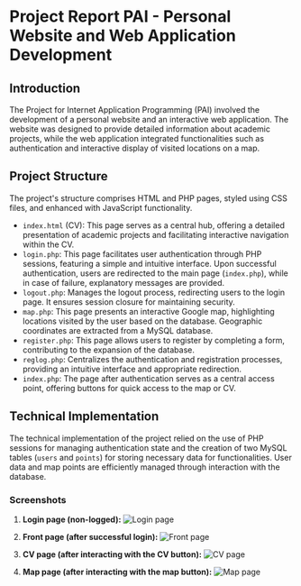 # Project Report PAI - Personal Website and Web Application Development

## Introduction
The Project for Internet Application Programming (PAI) involved the development of a personal website and an interactive web application. The website was designed to provide detailed information about academic projects, while the web application integrated functionalities such as authentication and interactive display of visited locations on a map.

## Project Structure
The project's structure comprises HTML and PHP pages, styled using CSS files, and enhanced with JavaScript functionality.

- `index.html` (CV): This page serves as a central hub, offering a detailed presentation of academic projects and facilitating interactive navigation within the CV.
- `login.php`: This page facilitates user authentication through PHP sessions, featuring a simple and intuitive interface. Upon successful authentication, users are redirected to the main page (`index.php`), while in case of failure, explanatory messages are provided.
- `logout.php`: Manages the logout process, redirecting users to the login page. It ensures session closure for maintaining security.
- `map.php`: This page presents an interactive Google map, highlighting locations visited by the user based on the database. Geographic coordinates are extracted from a MySQL database.
- `register.php`: This page allows users to register by completing a form, contributing to the expansion of the database.
- `reglog.php`: Centralizes the authentication and registration processes, providing an intuitive interface and appropriate redirection.
- `index.php`: The page after authentication serves as a central access point, offering buttons for quick access to the map or CV.

## Technical Implementation
The technical implementation of the project relied on the use of PHP sessions for managing authentication state and the creation of two MySQL tables (`users` and `points`) for storing necessary data for functionalities. User data and map points are efficiently managed through interaction with the database.

### Screenshots
1. **Login page (non-logged):**
   ![Login page](https://github.com/allinanton/PHP-MYSQL-Login-and-Google-Maps-Api-Map/assets/61775219/eb51877b-aaa5-4f75-86e5-279b63090c14)

2. **Front page (after successful login):**
   ![Front page](https://github.com/allinanton/PHP-MYSQL-Login-and-Google-Maps-Api-Map/assets/61775219/eea9fac6-81b4-4902-8e13-c700acbc1c36)

3. **CV page (after interacting with the CV button):**
   ![CV page](https://github.com/allinanton/PHP-MYSQL-Login-and-Google-Maps-Api-Map/assets/61775219/75956895-7150-4e7b-9f51-60a868acb26c)

4. **Map page (after interacting with the map button):**
   ![Map page](https://github.com/allinanton/PHP-MYSQL-Login-and-Google-Maps-Api-Map/assets/61775219/739d0d00-569e-42b9-9428-2dd36a6da563)
